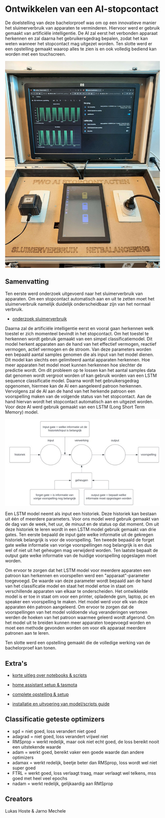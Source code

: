 # Ontwikkelen van een AI-stopcontact

De doelstelling van deze bachelorproef was om op een innovatieve manier het sluimerverbruik van apparaten te verminderen. Hiervoor werd er gebruik gemaakt van artificiële intelligentie. De AI zal eerst het verbonden apparaat herkennen en zal daarna het gebruikersgedrag bepalen, zodat het kan weten wanneer het stopcontact mag uitgezet worden. Ten slotte werd er een opstelling gemaakt waarop alles te zien is en ook volledig bediend kan worden met een touchscreen.

![foto_opstelling](./img/opstelling.jpg)

## Samenvatting

Ten eerste werd onderzoek uitgevoerd naar het sluimerverbruik van apparaten. Om een stopcontact automatisch aan en uit te zetten moet het sluimerverbruik namelijk duidelijk onderscheidbaar zijn van het normaal verbruik.

- [onderzoek sluimerverbruik](./extra_markdowns/onderzoek_sluimerverbruik.md)

Daarna zal de artificiële intelligentie eerst en vooral gaan herkennen welk toestel er zich momenteel bevindt in het stopcontact. Om het toestel te herkennen wordt gebruik gemaakt van een simpel classificatiemodel. Dit model herkent apparaten aan de hand van het effectief vermogen, reactief vermogen, actief vermogen en de stroom. Van deze parameters worden een bepaald aantal samples genomen die als input van het model dienen. Dit model kan slechts een gelimiteerd aantal apparaten herkennen. Hoe meer apparaten het model moet kunnen herkennen hoe slechter de predictie wordt. Om dit probleem op te lossen kan het aantal samples data dat genomen wordt vergroot worden of kan gebruik worden van een LSTM sequence classificatie model. Daarna wordt het gebruikersgedrag opgenomen, hiermee kan de AI een aangeleerd patroon herkennen. Vervolgens zal de AI aan de hand van het herkende patroon een voorspelling maken van de volgende status van het stopcontact. Aan de hand hiervan wordt het stopcontact automatisch aan en uitgezet worden. Voor deze AI werd gebruik gemaakt van een LSTM (Long Short Term Memory) model.

![LSTM](./img/LSTM.png)

Een LSTM model neemt als input een historiek. Deze historiek kan bestaan uit één of meerdere parameters. Voor ons model werd gebruik gemaakt van de dag van de week, het uur, de minuut en de status op dat moment. Om uit deze historiek te leren wordt in een LSTM model gebruik gemaakt van drie gates. Ten eerste bepaald de input gate welke informatie uit de gekregen historiek belangrijk is voor de voorspelling. Ten tweede bepaald de forget gate welke informatie van vorige voorspellingen nog belangrijk is en dus wel of niet uit het geheugen mag verwijderd worden. Ten laatste bepaalt de output gate welke informatie van de huidige voorspelling opgeslagen moet worden.

Om ervoor te zorgen dat het LSTM model voor meerdere apparaten een patroon kan herkennen en voorspellen werd een "apparaat"-parameter toegevoegd. De waarde van deze parameter wordt bepaald aan de hand van het classificatie model en staat het model ertoe in staat om verschillende apparaten van elkaar te onderscheiden. Het ontwikkelde model is er toe in staat om voor een printer, opladende gsm, laptop, pc en speaker een voorspelling te maken. Het model werd voor elk van deze apparaten één patroon aangeleerd. Om ervoor te zorgen dat de voorspellingen van het model voldoende vlug veranderingen vertonen werden de hoeken van het patroon waarmee geleerd wordt afgerond. Om het model uit te breiden kunnen meer apparaten toegevoegd worden en moet een methode gevonden worden om voor elk apparaat meerdere patronen aan te leren.

Ten slotte werd een opstelling gemaakt die de volledige werking van de bachelorproef kan tonen.

## Extra's

- [korte uitleg over notebooks & scripts](./extra_markdowns/notebooks_scripts.md)

- [home assistant setup & tasmota](./extra_markdowns/home_assistant_setup.md)

- [complete opstelling & setup](./extra_markdowns/opstelling.md)

- [installatie en uitvoering van model/scripts guide](./extra_markdowns/installatie_uitvoering.md)

## Classificatie geteste optimizers

- sgd = niet goed, loss verandert niet goed
- adagrad = niet goed, loss verandert vrijwel niet
- RMSprop = werkt redelijk, maar ook niet echt goed, de loss bereikt nooit een uitstekende waarde
- adam = werkt goed, bereikt vaker een goede waarde dan andere optimizers
- adamax = werkt redelijk, beetje beter dan RMSprop, loss wordt wel niet super goed
- FTRL = werkt goed, loss verlaagt traag, maar verlaagt wel telkens, mss goed met heel veel epochs
- nadam = werkt redelijk, gelijkaardig aan RMSprop

## Creators

Lukas Hoste & Jarno Mechele
